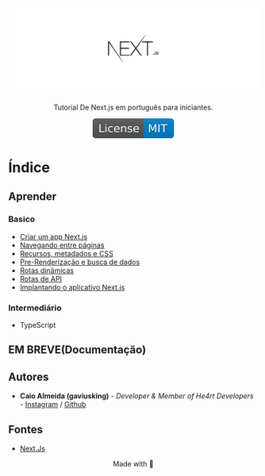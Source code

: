 <h1 align="center">
  <a href="https://nextjs.org/">
    <img src="./images/next-js.png" alt="nextjs-image">
  </a>
</h1>

<p align="center">Tutorial De Next.js em português para iniciantes.</p>

<p align="center">
  <a href="https://opensource.org/licenses/MIT">
    <img src="./images/License-MIT-blue.svg" alt="License MIT">
  </a>
</p>

# Índice

## Aprender

### Basico

- [Criar um app Next.js](./learn/basic/create-nextjs-app/1.md#criando-aplicativo-nextjs)
- [Navegando entre páginas](./learn/basic/navigate-between-pages/1.md#navegando-entre-p%C3%A1ginas)
- [Recursos, metadados e CSS](./learn/basic/assets-metadata-css/1.md#recursos-metadados-e-css)
- [Pre-Renderização e busca de dados](./learn/basic/data-fetching/1.md#pr%C3%A9-renderiza%C3%A7%C3%A3o-e-busca-de-dados)
- [Rotas dinâmicas](./learn/basic/dynamic-routes/1.md#rotas-din%C3%A2micas)
- [Rotas de API](./learn/basic/api-routes/1.md#rotas-de-api)
- [Implantando o aplicativo Next.js](./learn/basic/deploying-nextjs-app/1.md#implantando-o-aplicativo-nextjs)

### Intermediário

- TypeScript

## EM BREVE(Documentação)

## Autores

- **Caio Almeida (gaviusking)** -  *Developer & Member of He4rt Developers* - [Instagram](https://instagram.com/ccaio_reis) / [Github](https://github.com/gaviusking)

## Fontes

* [Next.Js](https://nextjs.org/)

<p align="center">Made with 💜</p>
